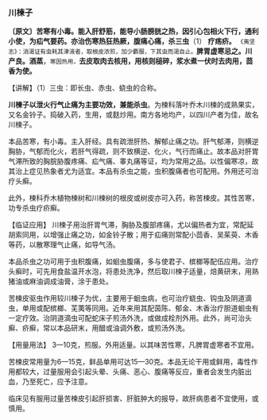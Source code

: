 ### 川楝子

**〔原文〕苦寒有小毒。能入肝舒筋，能导小肠膀胱之热，因引心包相火下行，通利小使，为疝气要药。亦治伤寒热狂热厥，腹痛心痛，杀三虫**（1） **疗疡疥。** <small>《夷坚志》：消渴证有虫耗其津液者，取根皮浓煎，加少麝服，下其虫而渴自止。</small>**脾胃虚寒忌之。川产良。酒蒸**，<small>寒因热用，</small>**去皮取肉去核用，用核则槌碎，浆水煮一伏时去肉用，茴香为使。**

【讲解】（1）三虫：即长虫、赤虫、蛲虫的合称。

**川楝子以泄火行气止痛为主要功效，兼能杀虫**。为楝科落叶乔木川楝的成熟果实，又名金铃子。捣破入药，生用，或麸炒用。南方各地均产，以四川产者为佳，故名川楝子。	

本品苦寒，有小毒。主入肝经。具有疏泄肝热、解郁止痛之功。肝气郁滞，则横逆胸胁，气郁而化火，若肝气得疏，则不致横逆、化火，气行而痛止。故本品对肝胃气滞所致的胸脘胁腹疼痛、疝气痛、睾丸痛等证，均为常用之品。以性偏寒凉，故其治上症见热象者尤为适宜。本品有杀虫之能，虫积腹痛者也可配用。外用还可治疗头癣。

此外，楝科乔木植物楝树和川楝树的根皮或树皮亦可入药，称苦楝皮。其性苦寒，功专杀虫疗疥癣。

【临证应用】 川楝子用治肝胃气滞，胸胁及腹部疼痛，尤以偏热者为宜，常配延胡索同用，以增强止痛之功，如金铃子散；用于疝痛则常配小茴香、吴茱萸、木香等药，以散寒理气止痛，如导气汤。

本品杀虫之功可用于虫积腹痛，如蛔虫腹痛，多与使君子、槟榔等配伍应用。治疗头癣时，可先用食盐温开水泡，将患处洗净，然后取川楝子适量，焙黄研末，用熟猪油或麻油调成油膏，涂于患处。

苦楝皮驱虫作用较川楝子为优，主要用于蛔虫病，也可治疗蛲虫、钩虫及阴道滴虫，单用或配槟榔、芜荑等同用。近年来用其配茵陈、郁金、木香治疗胆道蛔虫有一定疗效。治阴道滴虫可配蛇床子煎汤外洗，或做成栓剂外用。此外，尚可治头癣、疥癣，常以本品研末，用醋或油调外敷，或煎汤外洗。	

【用量用法】	3—10克，煎服。外用适量。以其味苦性寒，凡脾胃虚寒者不宜用。

苦楝皮常用量为6—15克，鲜品单用可达15—30克。本品无论干用或鲜用，毒性作用都较大，过量服用会引起头晕、头痛、恶心、腹痛等反应，重者会发生内脏出血，乃至死亡，应予注意。

临床见有服用过量苦楝皮引起肝损害、肝脏肿大的报导，故肝病患者不宜使用，或慎用。
